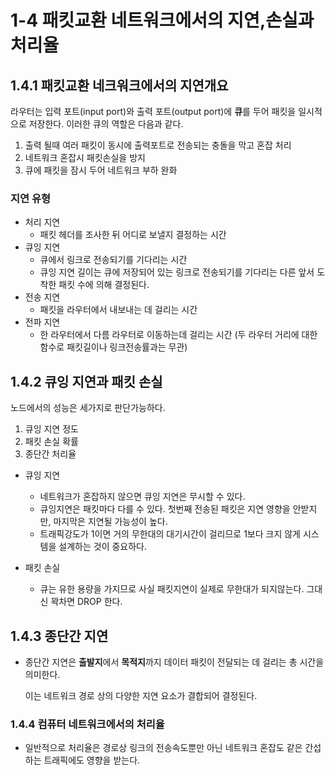 # 1-4 패킷교환 네트워크에서의 지연,손실과 처리율
## 1.4.1 패킷교환 네크워크에서의 지연개요

라우터는  입력 포트(input port)와 출력 포트(output port)에 **큐**를 두어 패킷을 일시적으로 저장한다.
이러한 큐의 역할은 다음과 같다.
1. 출력 될때 여러 패킷이 동시에 출력포트로 전송되는 충돌을 막고 혼잡 처리 
2. 네트워크 혼잡시 패킷손실을 방지
3. 큐에 패킷을 잠시 두어 네트워크 부하 완화
   
### 지연 유형 

- 처리 지연
  - 패킷 헤더를 조사한 뒤 어디로 보낼지 결정하는 시간
- 큐잉 지연
  - 큐에서 링크로 전송되기를 기다리는 시간
  - 큐잉 지연 길이는 큐에 저장되어 있는 링크로 전송되기를 기다리는 다른 앞서 도착한 패킷 수에 의해 결정된다.
- 전송 지연
  - 패킷을 라우터에서 내보내는 데 걸리는 시간
- 전파 지연
  - 한 라우터에서 다름 라우터로 이동하는데 걸리는 시간 (두 라우터 거리에 대한 함수로 패킷길이나 링크전송률과는 무관)

## 1.4.2 큐잉 지연과 패킷 손실
 노드에서의 성능은 세가지로 판단가능하다.
1. 큐잉 지연 정도
2. 패킷 손실 확률
3. 종단간 처리율
   
- 큐잉 지연
  - 네트워크가 혼잡하지 않으면 큐잉 지연은 무시할 수 있다.
  - 큐잉지연은 패킷마다 다를 수 있다. 첫번째 전송된 패킷은 지연 영향을 안받지만, 마지막은 지연될 가능성이 높다.
  - 트래픽강도가 1이면 거의 무한대의 대기시간이 걸리므로 1보다 크지 않게 시스템을 설계하는 것이 중요하다.

- 패킷 손실
  - 큐는 유한 용량을 가지므로 사실 패킷지연이 실제로 무한대가 되지않는다. 그대신 꽉차면 DROP 한다.

## 1.4.3 종단간 지연
- 종단간 지연은 **출발지**에서 **목적지**까지 데이터 패킷이 전달되는 데 걸리는 총 시간을 의미한다.
  
    이는 네트워크 경로 상의 다양한 지연 요소가 결합되어 결정된다.

### 1.4.4 컴퓨터 네트워크에서의 처리율
- 일반적으로 처리율은 경로상 링크의 전송속도뿐만 아닌 네트워크 혼잡도 같은 간섭하는 트래픽에도 영향을 받는다.
